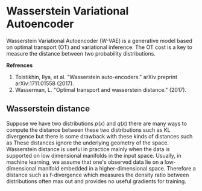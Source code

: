 
Wasserstein Variational Autoencoder
===============
Wasserstein Variational Autoencoder (W-VAE) is a generative model based on optimal transport (OT) and variational inference. The OT cost is a key to measure the distance between two probability distributions.

**Refrences**
1. Tolstikhin, Ilya, et al. "Wasserstein auto-encoders." arXiv preprint arXiv:1711.01558 (2017).
2. Wasserman, L. "Optimal transport and wasserstein distance." (2017).


Wasserstein distance
---------------
Suppose we have two distributions $p(x)$ and $q(x)$ there are many ways to compute the distance between these two distributions such as KL divergence but there is some drawback with these kinds of distances such as These distances ignore the underlying geometry of the space. Wasserstein distance is useful in practice mainly when the data is supported on low dimensional manifolds in the input space.  Usually, in machine learning, we assume that one's observed data lie on a low-dimensional manifold embedded in a higher-dimensional space. Therefore a distance such as f-divergence which measures the density ratio between distributions often max out and provides no useful gradients for training. 
